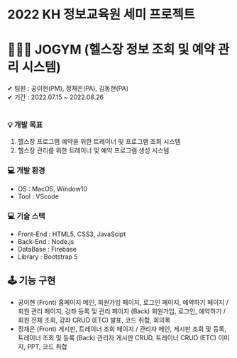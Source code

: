 # 2022 KH 정보교육원 세미 프로젝트 
# 🤸🏻‍♀️ JOGYM (헬스장 정보 조회 및 예약 관리 시스템)

✔ 팀원 : 공이현(PM), 정채은(PA), 김동현(PA)
<br />
✔ 기간 : 2022.07.15 ~ 2022.08.26
<br />
<br />

### 💡 개발 목표
  1. 헬스장 프로그램 예약을 위한 트레이너 및 프로그램 조회 시스템
  2. 헬스장 관리를 위한 트레이너 및 예약 프로그램 생성 시스템

### 💻 개발 환경
  * OS : MacOS, Window10
  * Tool : VScode

### 💻 기술 스택
  * Front-End : HTML5, CSS3, JavaScipt
  * Back-End : Node.js
  * DataBase : Firebase
  * Library : Bootstrap 5

## 🕹 기능 구현
  * 공이현
    (Front)
    홈페이지 메인, 회원가입 페이지, 로그인 페이지, 예약하기 페이지 / 회원 관리 페이지, 강좌 등록 및 관리 페이지
    (Back)
    회원가입, 로그인, 예약하기 / 회원 전체 조회, 강좌 CRUD
    (ETC)
    발표, 코드 취합, 회의록
  * 정채은
    (Front)
    게시판, 트레이너 조회 페이지 / 관리자 메인, 게시판 조회 및 등록, 트레이너 조회 및 등록
    (Back)
    관리자 게시판 CRUD, 트레이너 CRUD
    (ETC)
    이미지, PPT, 코드 취합
